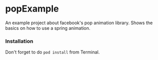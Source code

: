 popExample
==========

An example project about facebook's pop animation library. Shows the basics on how to use a spring animation.

### Installation

Don't forget to do
```pod install```
from Terminal.
